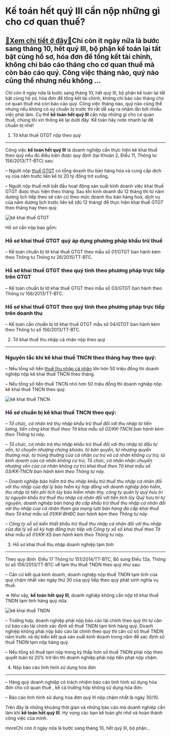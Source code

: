 Kế toán hết quý III cần nộp những gì cho cơ quan thuế?
======================================================

[:gift:Xem chi tiết ở đây:gift:](https://hddtvn.com/ke-toan-het-quy-iii-can-nop-nhung-gi-cho-co-quan-thue/)Chỉ còn ít ngày nữa là bước sang tháng 10, hết quý III, bộ phận kế toán lại tất bật cùng hồ sơ, hóa đơn để tổng kết tài chính, không chỉ báo cáo tháng cho cơ quan thuế mà còn báo cáo quý. Công việc tháng nào, quý nào cũng thế nhưng nếu không …
---------------------------------------------------------------------------------------------------------------------------------------------------------------------------------------------------------------------------------------------------

Chỉ còn ít ngày nữa là bước sang tháng 10, hết quý III, bộ phận kế toán lại tất bật cùng hồ sơ, hóa đơn để tổng kết tài chính, không chỉ báo cáo tháng cho cơ quan thuế mà còn báo cáo quý. Công việc tháng nào, quý nào cũng thế nhưng nếu không có sự chuẩn bị trước thì rất dễ xảy ra nhầm lẫn bởi nhiều việc phải làm. Cụ thể **kế toán hết quý III** cần nộp những gì cho cơ quan thuế, chúng tôi xin thống kê lại dưới đây. Kế toán hãy note nhanh lại để chuẩn bị nhé!


1. Tờ khai thuế GTGT nộp theo quý
---------------------------------


Công việc **kế toán hết quý III** là doanh nghiệp cần thực hiện kê khai thuế theo quý nếu đủ điều kiện được quy định (tại Khoản 2, Điều 11, Thông tư 156/2013/TT-BTC) sau:


– Người nộp [thuế GTGT](#) có tổng doanh thu bán hàng hóa và cung cấp dịch vụ của năm trước liền kề từ 20 tỷ đồng trở xuống.


– Người nộp thuế mới bắt đầu hoạt động sản xuất kinh doanh việc khai thuế GTGT được thực hiện theo tháng. Sau khi kinh doanh đủ 12 tháng thì từ năm dương lịch tiếp theo sẽ căn cứ theo mức doanh thu bán hàng hoá, dịch vụ của năm dương lịch trước liền kề (đủ 12 tháng) để thực hiện khai thuế GTGT theo tháng hay theo quý.


![kê khai thuế GTGT](https://hddtvn.com/wp-content/uploads/2021/01/053945947-1.jpg)


Hồ sơ cần nộp bao gồm:


### **Hồ sơ khai thuế GTGT quý áp dụng phương pháp khấu trừ thuế**


– Kế toán chuẩn bị tờ khai thuế GTGT theo mẫu số 01/GTGT ban hành kèm theo Thông tư Thông tư 26/2015/TT-BTC.


### **Hồ sơ khai thuế GTGT theo quý tính theo phương pháp trực tiếp trên GTGT**


– Kế toán chuẩn bị tờ khai thuế GTGT theo mẫu số 03/GTGT ban hành theo Thông tư 156/2013/TT-BTC.


### **Hồ sơ khai thuế GTGT theo quý tính theo phương pháp trực tiếp trên doanh thu**


– Kế toán cần chuẩn bị tờ khai thuế GTGT mẫu số 04/GTGT ban hành kèm theo Thông tư số 156/2013/TT-BTC.


2. Tờ khai thuế thu nhập cá nhân nộp theo quý
---------------------------------------------


### Nguyên tắc khi kê khai thuế TNCN theo tháng hay theo quý:


– Nếu tổng số tiền [thuế thu nhập cá nhân](#) lớn hơn 50 triệu đồng thì doanh nghiệp nộp kê khai thuế TNCN theo tháng.


– Nếu tổng số tiền thuế TNCN nhỏ hơn 50 triệu đồng thì doanh nghiệp nộp kê khai thuế TNCN theo quý.


![kê khai thuế TNCN](https://hddtvn.com/wp-content/uploads/2021/01/anh-thue-TNCN.jpg)


### Hồ sơ chuẩn bị kê khai thuế TNCN theo quý:


*– Tổ chức, cá nhân trả thu nhập khấu trừ thuế đối với thu nhập từ tiền lương, tiền công khai thuế theo Tờ khai mẫu số 02/KK-TNCN ban hành kèm theo Thông tư này.*


*– Tổ chức, cá nhân trả thu nhập khấu trừ thuế đối với thu nhập từ đầu tư vốn, từ chuyển nhượng chứng khoán, từ bản quyền, từ nhượng quyền thương mại, từ trúng thưởng của cá nhân cư trú và cá nhân không cư trú; từ kinh doanh của cá nhân không cư trú; Tổ chức, cá nhân nhận chuyển nhượng vốn của cá nhân không cư trú khai thuế theo Tờ khai mẫu số 03/KK-TNCN ban hành kèm theo Thông tư này.*


*– Doanh nghiệp bảo hiểm trả thu nhập khấu trừ thuế thu nhập cá nhân đối với thu nhập của đại lý bảo hiểm ký hợp đồng với doanh nghiệp bảo hiểm, thu nhập từ tiền phí tích lũy bảo hiểm nhân thọ; công ty quản lý quỹ hưu trí tự nguyện khấu trừ thuế thu nhập cá nhân đối với tiền tích lũy Quỹ hưu trí tự nguyện; doanh nghiệp bán hàng đa cấp khấu trừ thuế thu nhập cá nhân đối với thu nhập của cá nhân tham gia mạng lưới bán hàng đa cấp khai thuế theo Tờ khai mẫu số 01/KK-BHĐC ban hành kèm theo Thông tư này.*


*– Công ty xổ số kiến thiết khấu trừ thuế thu nhập cá nhân đối với thu nhập của đại lý xổ số ký hợp đồng trực tiếp với Công ty xổ số khai thuế theo Tờ khai mẫu số 01/KK-XS ban hành kèm theo Thông tư này.*


3. Hồ sơ khai thuế thu nhập doanh nghiệp tạm tính
-------------------------------------------------


Theo quy định  Điều 17 Thông tư 151/2014/TT-BTC, Bổ sung Điều 12a, Thông tư số 156/2013/TT-BTC về tạm thu thuế TNDN theo quý như sau:


– Căn cứ kết quả kinh doanh, doanh nghiệp nộp thuế TNDN tạm tính của quý chậm nhất vào ngày thứ 30 của quý tiếp theo quý phát sinh nghĩa vụ thuế.


=> Như vậy, **kế toán hết quý III**, doanh nghiệp không cần nộp tờ khai thuế TNDN tạm tính hàng quý nữa.


![kê khai thuế TNDN](https://hddtvn.com/wp-content/uploads/2021/01/ke-khai-thue-gtgt-bv.png)


– Trường hợp, doanh nghiệp phải nộp báo cáo tài chính theo quý thì tự căn cứ báo cáo tài chính xác định số thuế TNDN tạm tính hàng quý. Doanh nghiệp không phải nộp báo cáo tài chính theo quý thì căn cứ số thuế TNDN năm trước và dự kiến kết quả sản xuất kinh doanh trong năm để xác định số thuế TNDN tạm nộp hàng quý.


– Nếu tổng số thuế tạm nộp trong kỳ thấp hơn số thuế TNDN phải nộp theo quyết toán từ 20% trở lên thì doanh nghiệp phải nộp tiền phạt nộp chậm.


4. Nộp báo cáo tình hình sử dụng hóa đơn
----------------------------------------


– Hàng quý doanh nghiệp có trách nhiệm báo cáo tình hình sử dụng hóa đơn cho cơ quan thuế , kể cả trường hợp không sử dụng hóa đơn.


– Báo cáo tình hình sử dụng hóa đơn quý III nộp chậm nhất là ngày 30/10.


Trên đây là những khoảng thời gian và những báo cáo mà doanh nghiệp cần làm khi **kế toán hết quý III**. Hy vọng các bạn kế toán ghi nhớ và hoàn thành công việc của mình.



moreChỉ còn ít ngày nữa là bước sang tháng 10, hết quý III, bộ phận…

